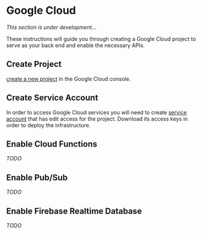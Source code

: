 # Google Cloud

_This section is under development..._

These instructions will guide you through creating a Google Cloud project to serve as your back end and enable the necessary APIs.

## Create Project

[create a new project](https://console.cloud.google.com/projectcreate) in the Google Cloud console.

## Create Service Account

In order to access Google Cloud services you will need to create [service account](https://cloud.google.com/iam/docs/service-accounts) that has edit access for the project. Download its access keys in order to deploy the infrastructure.

## Enable Cloud Functions

_TODO_

## Enable Pub/Sub

_TODO_

## Enable Firebase Realtime Database

_TODO_
